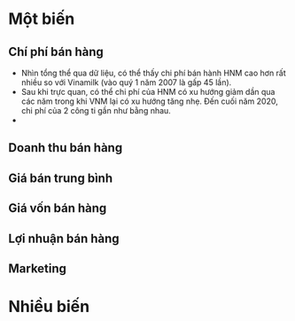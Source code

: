 # Một biến

## Chí phí bán hàng

- Nhìn tổng thể qua dữ liệu, có thể thấy chi phí bán hành HNM cao hơn rất nhiều so với Vinamilk (vào quý 1 năm 2007 là gấp 45 lần).
- Sau khi trực quan, có thể chi phí của HNM có xu hướng giảm dần qua các năm trong khi VNM lại có xu hướng tăng nhẹ. Đến cuối năm 2020, chi phí của 2 công ti gần như bằng nhau.
-

## Doanh thu bán hàng

## Giá bán trung bình

## Giá vốn bán hàng

## Lợi nhuận bán hàng

## Marketing

# Nhiều biến

